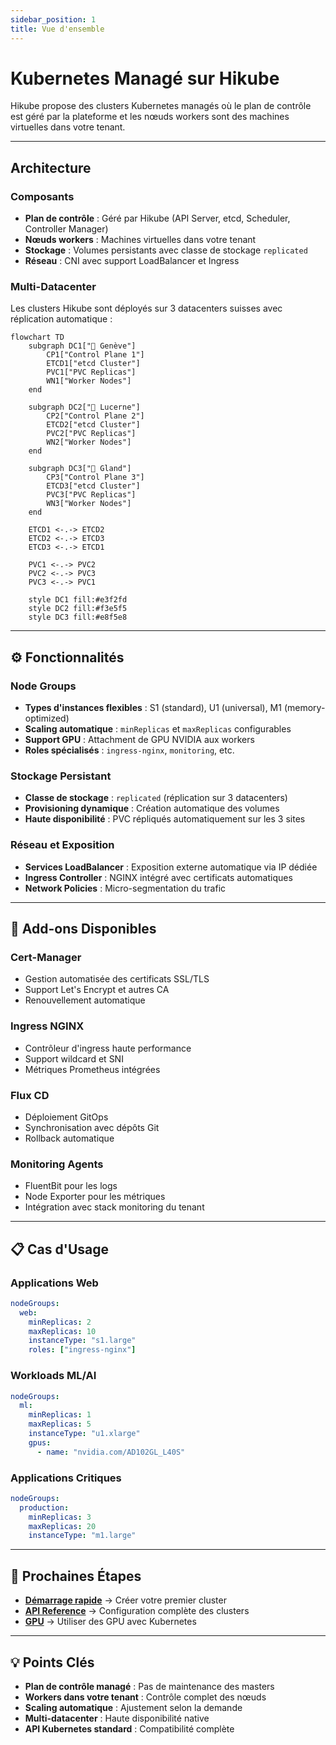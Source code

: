 ```yaml
---
sidebar_position: 1
title: Vue d'ensemble
---
```


<!--- Présentation du Kubernetes Managé sur Hikube
- Schéma architecture (parlé de la réplication, des controls plane, workers, infra, addons, versionning k8s)
- Composition des différents éléments de configuration du k8s géré
- Explication du fonctionnement :
  - control plane
  - worker/nodeGroup
    - Exemple
  - storageclass
  - versionning
  - addons
- Addons
  cilium      <Object> -required-
    valuesOverride    <Object> -required-
  coredns     <Object> -required-
    valuesOverride    <Object> -required-
  gatewayAPI  <Object> -required-
    enabled   <boolean> -required-
  verticalPodAutoscaler       <Object> -required-
    valuesOverride    <Object> -required-
  ingressNginx        <Object> -required-
    enabled   <boolean> -required-
    exposeMethod      <string> -required-
    enum: Proxied, LoadBalancer
    hosts     <[]string>
    valuesOverride    <Object> -required-
  certManager <Object> -required-
    enabled   <boolean> -required-
    valuesOverride    <Object> -required-
  gpuOperator <Object> -required-
    enabled   <boolean> -required-
    valuesOverride    <Object> -required-
  fluxcd      <Object> -required-
    enabled   <boolean> -required-
    valuesOverride    <Object> -required-
  velero      <Object> -required-
    enabled   <boolean> -required-
    valuesOverride    <Object> -required-
  monitoringAgents    <Object> -required-
    enabled   <boolean> -required-
    valuesOverride    <Object> -required--->

# Kubernetes Managé sur Hikube

Hikube propose des clusters Kubernetes managés où le plan de contrôle est
géré par la plateforme et les nœuds workers sont des machines virtuelles dans votre tenant.

---

## Architecture

### **Composants**

- **Plan de contrôle** : Géré par Hikube (API Server, etcd, Scheduler, Controller Manager)
- **Nœuds workers** : Machines virtuelles dans votre tenant
- **Stockage** : Volumes persistants avec classe de stockage `replicated`
- **Réseau** : CNI avec support LoadBalancer et Ingress

### **Multi-Datacenter**

Les clusters Hikube sont déployés sur 3 datacenters suisses avec réplication automatique :

```mermaid
flowchart TD
    subgraph DC1["🏢 Genève"]
        CP1["Control Plane 1"]
        ETCD1["etcd Cluster"]
        PVC1["PVC Replicas"]
        WN1["Worker Nodes"]
    end

    subgraph DC2["🏢 Lucerne"]
        CP2["Control Plane 2"]
        ETCD2["etcd Cluster"]
        PVC2["PVC Replicas"]
        WN2["Worker Nodes"]
    end

    subgraph DC3["🏢 Gland"]
        CP3["Control Plane 3"]
        ETCD3["etcd Cluster"]
        PVC3["PVC Replicas"]
        WN3["Worker Nodes"]
    end

    ETCD1 <-.-> ETCD2
    ETCD2 <-.-> ETCD3
    ETCD3 <-.-> ETCD1

    PVC1 <-.-> PVC2
    PVC2 <-.-> PVC3
    PVC3 <-.-> PVC1

    style DC1 fill:#e3f2fd
    style DC2 fill:#f3e5f5
    style DC3 fill:#e8f5e8
```

---

## ⚙️ Fonctionnalités

### **Node Groups**
- **Types d'instances flexibles** : S1 (standard), U1 (universal), M1 (memory-optimized)
- **Scaling automatique** : `minReplicas` et `maxReplicas` configurables
- **Support GPU** : Attachment de GPU NVIDIA aux workers
- **Roles spécialisés** : `ingress-nginx`, `monitoring`, etc.

### **Stockage Persistant**
- **Classe de stockage** : `replicated` (réplication sur 3 datacenters)
- **Provisioning dynamique** : Création automatique des volumes
- **Haute disponibilité** : PVC répliqués automatiquement sur les 3 sites

### **Réseau et Exposition**
- **Services LoadBalancer** : Exposition externe automatique via IP dédiée
- **Ingress Controller** : NGINX intégré avec certificats automatiques
- **Network Policies** : Micro-segmentation du trafic

---

## 🔧 Add-ons Disponibles

### **Cert-Manager**
- Gestion automatisée des certificats SSL/TLS
- Support Let's Encrypt et autres CA
- Renouvellement automatique

### **Ingress NGINX**
- Contrôleur d'ingress haute performance
- Support wildcard et SNI
- Métriques Prometheus intégrées

### **Flux CD**
- Déploiement GitOps
- Synchronisation avec dépôts Git
- Rollback automatique

### **Monitoring Agents**
- FluentBit pour les logs
- Node Exporter pour les métriques
- Intégration avec stack monitoring du tenant

---

## 📋 Cas d'Usage

### **Applications Web**
```yaml
nodeGroups:
  web:
    minReplicas: 2
    maxReplicas: 10
    instanceType: "s1.large"
    roles: ["ingress-nginx"]
```

### **Workloads ML/AI**
```yaml
nodeGroups:
  ml:
    minReplicas: 1
    maxReplicas: 5
    instanceType: "u1.xlarge"
    gpus:
      - name: "nvidia.com/AD102GL_L40S"
```

### **Applications Critiques**
```yaml
nodeGroups:
  production:
    minReplicas: 3
    maxReplicas: 20
    instanceType: "m1.large"
```

---

## 🚀 Prochaines Étapes

- **[Démarrage rapide](./quick-start.md)** → Créer votre premier cluster
- **[API Reference](./api-reference.md)** → Configuration complète des clusters
- **[GPU](../gpu/overview.md)** → Utiliser des GPU avec Kubernetes

---

## 💡 Points Clés

- **Plan de contrôle managé** : Pas de maintenance des masters
- **Workers dans votre tenant** : Contrôle complet des nœuds
- **Scaling automatique** : Ajustement selon la demande
- **Multi-datacenter** : Haute disponibilité native
- **API Kubernetes standard** : Compatibilité complète
